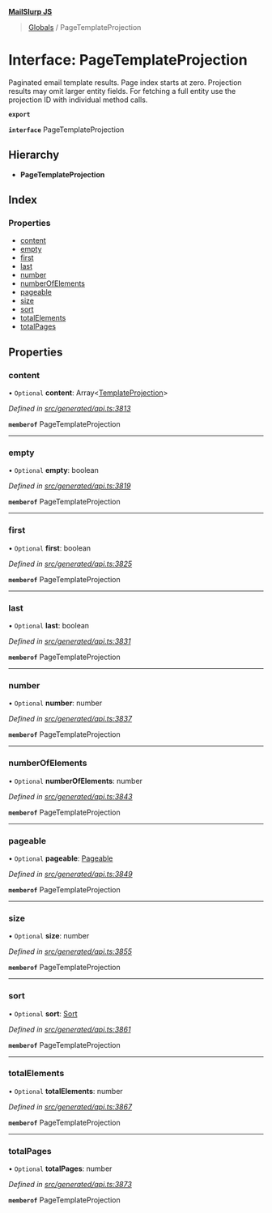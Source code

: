 **[MailSlurp JS](../README.md)**

> [Globals](../README.md) / PageTemplateProjection

# Interface: PageTemplateProjection

Paginated email template results. Page index starts at zero. Projection results may omit larger entity fields. For fetching a full entity use the projection ID with individual method calls.

**`export`** 

**`interface`** PageTemplateProjection

## Hierarchy

* **PageTemplateProjection**

## Index

### Properties

* [content](pagetemplateprojection.md#content)
* [empty](pagetemplateprojection.md#empty)
* [first](pagetemplateprojection.md#first)
* [last](pagetemplateprojection.md#last)
* [number](pagetemplateprojection.md#number)
* [numberOfElements](pagetemplateprojection.md#numberofelements)
* [pageable](pagetemplateprojection.md#pageable)
* [size](pagetemplateprojection.md#size)
* [sort](pagetemplateprojection.md#sort)
* [totalElements](pagetemplateprojection.md#totalelements)
* [totalPages](pagetemplateprojection.md#totalpages)

## Properties

### content

• `Optional` **content**: Array\<[TemplateProjection](templateprojection.md)>

*Defined in [src/generated/api.ts:3813](https://github.com/mailslurp/mailslurp-client/blob/d7397d3/src/generated/api.ts#L3813)*

**`memberof`** PageTemplateProjection

___

### empty

• `Optional` **empty**: boolean

*Defined in [src/generated/api.ts:3819](https://github.com/mailslurp/mailslurp-client/blob/d7397d3/src/generated/api.ts#L3819)*

**`memberof`** PageTemplateProjection

___

### first

• `Optional` **first**: boolean

*Defined in [src/generated/api.ts:3825](https://github.com/mailslurp/mailslurp-client/blob/d7397d3/src/generated/api.ts#L3825)*

**`memberof`** PageTemplateProjection

___

### last

• `Optional` **last**: boolean

*Defined in [src/generated/api.ts:3831](https://github.com/mailslurp/mailslurp-client/blob/d7397d3/src/generated/api.ts#L3831)*

**`memberof`** PageTemplateProjection

___

### number

• `Optional` **number**: number

*Defined in [src/generated/api.ts:3837](https://github.com/mailslurp/mailslurp-client/blob/d7397d3/src/generated/api.ts#L3837)*

**`memberof`** PageTemplateProjection

___

### numberOfElements

• `Optional` **numberOfElements**: number

*Defined in [src/generated/api.ts:3843](https://github.com/mailslurp/mailslurp-client/blob/d7397d3/src/generated/api.ts#L3843)*

**`memberof`** PageTemplateProjection

___

### pageable

• `Optional` **pageable**: [Pageable](pageable.md)

*Defined in [src/generated/api.ts:3849](https://github.com/mailslurp/mailslurp-client/blob/d7397d3/src/generated/api.ts#L3849)*

**`memberof`** PageTemplateProjection

___

### size

• `Optional` **size**: number

*Defined in [src/generated/api.ts:3855](https://github.com/mailslurp/mailslurp-client/blob/d7397d3/src/generated/api.ts#L3855)*

**`memberof`** PageTemplateProjection

___

### sort

• `Optional` **sort**: [Sort](sort.md)

*Defined in [src/generated/api.ts:3861](https://github.com/mailslurp/mailslurp-client/blob/d7397d3/src/generated/api.ts#L3861)*

**`memberof`** PageTemplateProjection

___

### totalElements

• `Optional` **totalElements**: number

*Defined in [src/generated/api.ts:3867](https://github.com/mailslurp/mailslurp-client/blob/d7397d3/src/generated/api.ts#L3867)*

**`memberof`** PageTemplateProjection

___

### totalPages

• `Optional` **totalPages**: number

*Defined in [src/generated/api.ts:3873](https://github.com/mailslurp/mailslurp-client/blob/d7397d3/src/generated/api.ts#L3873)*

**`memberof`** PageTemplateProjection
